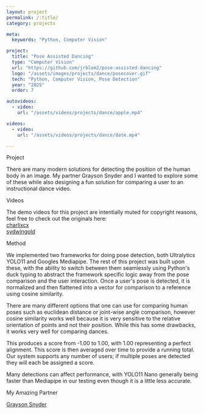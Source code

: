 ```yaml
---
layout: project
permalink: /:title/
category: projects

meta:
  keywords: "Python, Computer Vision"

project:
  title: "Pose Assisted Dancing"
  type: "Computer Vision"
  url: "https://github.com/jrblom2/pose-assisted-dancing"
  logo: "/assets/images/projects/dance/posecover.gif"
  tech: "Python, Computer Vision, Pose Detection"
  year: "2025"
  order: 7

autovideos:
  - video:
    url: "/assets/videos/projects/dance/apple.mp4"

videos:
  - video:
    url: "/assets/videos/projects/dance/date.mp4"

---
```

<span class="h2">Project</span>
<p> There are many modern solutions for detecting the position of the human body in an image. My partner Grayson Snyder and I wanted to explore some of these while also designing a fun solution for comparing a user to an instructional dance video.
</p>
<span class="h2">Videos</span>
<p>The demo videos for this project are intentially muted for copyright reasons, feel free to check out the originals here:<br>
<a href="https://www.tiktok.com/@charlixcx/video/7389277177629379872?lang=en" target="_blank" rel="noopener noreferrer">charlixcx</a><br>
<a href="https://www.youtube.com/shorts/-Xa4lFhbFu8" target="_blank" rel="noopener noreferrer">sydwingold</a>
</p>
<span class="h2">Method</span>
<p> We implemented two frameworks for doing pose detection, both Ultralytics YOLO11 and Googles Mediapipe. The rest of this project was built upon these, with the ability to switch between them seamlessly using Python's duck typing to abstract the framework specific logic away from the pose comparison and the user interaction. Once a user's pose is detected, it is normalized and then flattened into a vector for comparison to a reference using cosine similarity. </p>

<span class="h2"></span>
<p>
There are many different options that one can use for comparing human poses such as euclidean distance or joint-wise angle comparison, however cosine similarity works well because it is very sensitive to the relative orientation of points and not their position. While this has some drawbacks, it works very well for comparing dances.
</p>

<span class="h2"></span>
<!-- <img src="/assets/images/projects/dance/115.png" alt="Basic comparison of a pose to a still image">
<img src="/assets/images/projects/dance/82.png" alt="Basic comparison of a pose to a still image"> -->

<span class="h2"></span>
<p>
This produces a score from -1.00 to 1.00, with 1.00 representing a perfect alignment. This score is then averaged over time to provide a running total. Our system supports any number of users; if multiple poses are detected they will each be assigned a score.
</p>
<span class="h2"></span>
<p>
Many detections can affect performance, with YOLO11 Nano generally being faster than Mediapipe in our testing even though it is a little less accurate.</p>

<span class="h2">My Amazing Partner</span>
<p><a href="https://snydergi.github.io/" target="_blank" rel="noopener noreferrer">Grayson Snyder</a></p>
